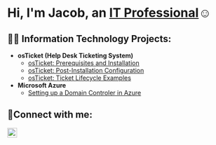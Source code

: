 <h1>Hi, I'm Jacob, an <a href="www.linkedin.com/in/jwfairchild">IT Professional</a>☺</h1>

<h2>👨‍💻 Information Technology Projects:</h2>

- <b>osTicket (Help Desk Ticketing System)</b>
  - [osTicket: Prerequisites and Installation](https://github.com/jwfairchild116/osticket-prereqs)
  - [osTicket: Post-Installation Configuration](https://github.com/jwfairchild116/post-install-config)
  - [osTicket: Ticket Lifecycle Examples](https://github.com/jwfairchild116/ticket-lifecycle)
- <b>Microsoft Azure</b>
  - [Setting up a Domain Controler in Azure](https://github.com/jwfairchild116/configure-ad)

<h2>🤳Connect with me:</h2>


[<img align="left" alt="Jacob | LinkedIn" width="22px" src="https://cdn.jsdelivr.net/npm/simple-icons@v3/icons/linkedin.svg" />][linkedin]


[linkedin]: www.linkedin.com/in/jwfairchild
